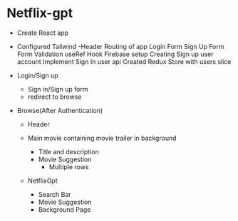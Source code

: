 # Netflix-gpt


- Create React app
- Configured Tailwind
-Header
Routing of app
Login Form
Sign Up Form
Form Validation
useRef Hook
Firebase setup
Creating Sign up user account
Implement Sign In user api
Created Redux Store with users slice



- Login/Sign up
  - Sign in/Sign up form
  - redirect to browse

- Browse(After Authentication)
    - Header
    - Main movie containing movie trailer in background 
        - Title and description
        - Movie Suggestion
            - Multiple rows

    - NetflixGpt
        - Search Bar
        - Movie Suggestion
        - Background Page
